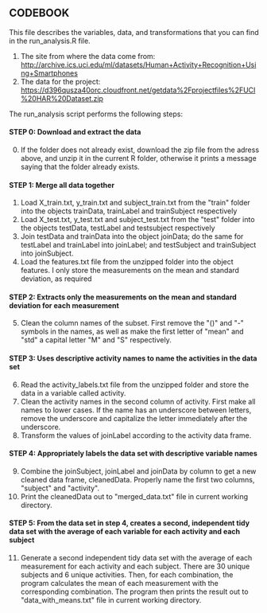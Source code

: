 ## CODEBOOK

This file describes the variables, data, and transformations that you can find in the run_analysis.R file.

1. The site from where the data come from:
    http://archive.ics.uci.edu/ml/datasets/Human+Activity+Recognition+Using+Smartphones  
2. The data for the project:   
    https://d396qusza40orc.cloudfront.net/getdata%2Fprojectfiles%2FUCI%20HAR%20Dataset.zip
    
The run_analysis script performs the following steps:

#### STEP 0: Download and extract the data

0. If the folder does not already exist, download the zip file from the adress above, and unzip it in the current R folder, otherwise it prints a message saying that the folder already exists.

#### STEP 1: Merge all data together

1. Load X_train.txt, y_train.txt and subject_train.txt from the "train" folder into the objects trainData, trainLabel and trainSubject respectively  
2. Load X_test.txt, y_test.txt and subject_test.txt from the "test" folder into the objects testData, testLabel and testsubject respectively
3. Join testData and trainData into the object joinData; do the same for testLabel and trainLabel into joinLabel; and testSubject and trainSubject into joinSubject.
4. Load the features.txt file from the unzipped folder into the object features. I only store the measurements on the mean and standard deviation, as required  

#### STEP 2: Extracts only the measurements on the mean and standard deviation for each measurement

5. Clean the column names of the subset. First remove the "()" and "-" symbols in the names, as well as make the first letter of "mean" and "std" a capital letter "M" and "S" respectively.

#### STEP 3: Uses descriptive activity names to name the activities in the data set

6. Read the activity_labels.txt file from the unzipped folder and store the data in a variable called activity.
7. Clean the activity names in the second column of activity. First make all names to lower cases. If the name has an underscore between letters, remove the underscore and capitalize the letter immediately after the underscore.
8. Transform the values of joinLabel according to the activity data frame.

#### STEP 4: Appropriately labels the data set with descriptive variable names

9. Combine the joinSubject, joinLabel and joinData by column to get a new cleaned data frame, cleanedData. Properly name the first two columns, "subject" and "activity". 
10. Print the cleanedData out to "merged_data.txt" file in current working directory.

#### STEP 5: From the data set in step 4, creates a second, independent tidy data set with the average of each variable for each activity and each subject

11. Generate a second independent tidy data set with the average of each measurement for each activity and each subject. There are 30 unique subjects and 6 unique activities. Then, for each combination, the program calculates the mean of each measurement with the corresponding combination. The program then prints the result out to "data_with_means.txt" file in current working directory.
